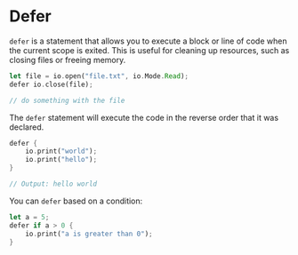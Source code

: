 # Defer

`defer` is a statement that allows you to execute a block or line of code when the current scope is exited.
This is useful for cleaning up resources, such as closing files or freeing memory.

```rs
let file = io.open("file.txt", io.Mode.Read);
defer io.close(file);

// do something with the file
```

The `defer` statement will execute the code in the reverse order that it was declared.

```rs
defer {
    io.print("world");
    io.print("hello");
}

// Output: hello world
```

You can `defer` based on a condition:

```rs
let a = 5;
defer if a > 0 {
    io.print("a is greater than 0");
}
```
